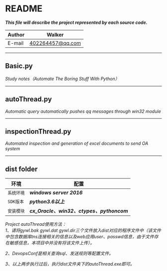 README
==============
***This file will describe the project represented by each source code.***

|Author|Walker|
|---|---
|E-mail|402264457@qq.com

****
## Basic.py
*Study notes（Automate The Boring Stuff With Python）*
*****
## autoThread.py
*Automatic query automatically pushes qq messages through win32 module*
*****
## inspectionThread.py
*Automated inspection and generation of excel documents to send OA system*
*****
## dist folder

|环境|配置|
|----|-----|
|`系统环境`|***windows server 2016***|
|`SDK版本`|___python3.6以上___|
|`安装模块`|___cx_Oracle、win32、ctypes、pythoncom___|  


*Project autoThread使用方法：*  
*1、请将gywl.bak gywl.dat gywl.dir三个文件放入dist对应的程序文件中（该文件中包含数据库tns连接相关的信息以及web应用user、passwd信息，由于文件存在敏感信息，本项目中并没有将该文件上传）。*  

*2、DevopsConf是相关查询sql、发送规则等配置文件。*  

*3、以上两步执行过后，执行dist文件夹下的autoThread.exe即可。*
